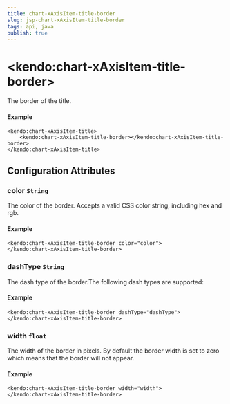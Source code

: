```yaml
---
title: chart-xAxisItem-title-border
slug: jsp-chart-xAxisItem-title-border
tags: api, java
publish: true
---
```


# \<kendo:chart-xAxisItem-title-border\>

The border of the title.

#### Example
    <kendo:chart-xAxisItem-title>
        <kendo:chart-xAxisItem-title-border></kendo:chart-xAxisItem-title-border>
    </kendo:chart-xAxisItem-title>

## Configuration Attributes

### color `String`

The color of the border. Accepts a valid CSS color string, including hex and rgb.

#### Example
    <kendo:chart-xAxisItem-title-border color="color">
    </kendo:chart-xAxisItem-title-border>

### dashType `String`

The dash type of the border.The following dash types are supported:

#### Example
    <kendo:chart-xAxisItem-title-border dashType="dashType">
    </kendo:chart-xAxisItem-title-border>

### width `float`

The width of the border in pixels. By default the border width is set to zero which means that the border will not appear.

#### Example
    <kendo:chart-xAxisItem-title-border width="width">
    </kendo:chart-xAxisItem-title-border>

